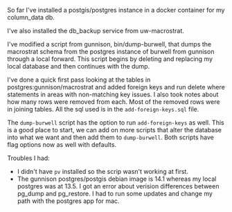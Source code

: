 So far I've installed a postgis/postgres instance in a docker container for my column_data db.

I've also installed the db_backup service from uw-macrostrat.

I've modified a script from gunnison, bin/dump-burwell, that dumps the macrostrat schema
from the postgres instance of burwell from gunnison through a local forward.
This script begins by deleting and replacing my local database and then continues with the dump.

I've done a quick first pass looking at the tables in postgres:gunnison/macrostrat and added foreign keys and
run delete where statements in areas with non-matching key issues. I also took notes about how many rows were
removed from each. Most of the removed rows were in joining tables. All the sql used is in the `add-foreign-keys.sql` file.

The `dump-burwell` script has the option to run `add-foreign-keys` as well. This is a good place to start, we
can add on more scripts that alter the database into what we want and then add them to `dump-burwell`. Both scripts have flag options now as well with defaults.

Troubles I had:

- I didn't have `pv` installed so the scrip wasn't working at first.
- The gunnison postgres/postgis debian image is 14.1 whereas my local postgres was at 13.5. I got an error about verision differences between pg_dump and pg_restore. I had to run some updates and change my path with the postgres app for mac.
